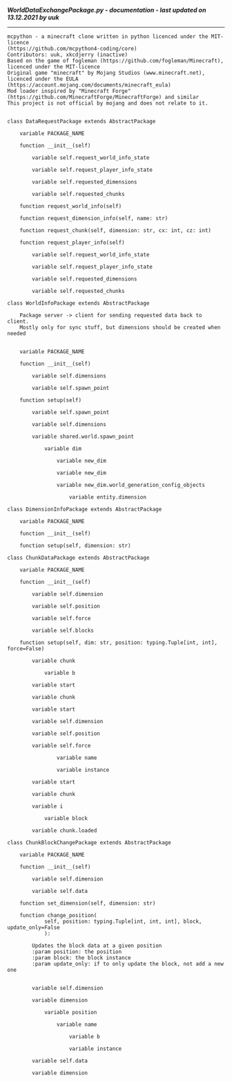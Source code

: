 ***WorldDataExchangePackage.py - documentation - last updated on 13.12.2021 by uuk***
___

    mcpython - a minecraft clone written in python licenced under the MIT-licence 
    (https://github.com/mcpython4-coding/core)
    Contributors: uuk, xkcdjerry (inactive)
    Based on the game of fogleman (https://github.com/fogleman/Minecraft), licenced under the MIT-licence
    Original game "minecraft" by Mojang Studios (www.minecraft.net), licenced under the EULA
    (https://account.mojang.com/documents/minecraft_eula)
    Mod loader inspired by "Minecraft Forge" (https://github.com/MinecraftForge/MinecraftForge) and similar
    This project is not official by mojang and does not relate to it.


    class DataRequestPackage extends AbstractPackage

        variable PACKAGE_NAME

        function __init__(self)

            variable self.request_world_info_state

            variable self.request_player_info_state

            variable self.requested_dimensions

            variable self.requested_chunks

        function request_world_info(self)

        function request_dimension_info(self, name: str)

        function request_chunk(self, dimension: str, cx: int, cz: int)

        function request_player_info(self)

            variable self.request_world_info_state

            variable self.request_player_info_state

            variable self.requested_dimensions

            variable self.requested_chunks

    class WorldInfoPackage extends AbstractPackage
        
        Package server -> client for sending requested data back to client.
        Mostly only for sync stuff, but dimensions should be created when needed


        variable PACKAGE_NAME

        function __init__(self)

            variable self.dimensions

            variable self.spawn_point

        function setup(self)

            variable self.spawn_point

            variable self.dimensions

            variable shared.world.spawn_point

                variable dim

                    variable new_dim

                    variable new_dim

                    variable new_dim.world_generation_config_objects

                        variable entity.dimension

    class DimensionInfoPackage extends AbstractPackage

        variable PACKAGE_NAME

        function __init__(self)

        function setup(self, dimension: str)

    class ChunkDataPackage extends AbstractPackage

        variable PACKAGE_NAME

        function __init__(self)

            variable self.dimension

            variable self.position

            variable self.force

            variable self.blocks

        function setup(self, dim: str, position: typing.Tuple[int, int], force=False)

            variable chunk

                variable b

            variable start

            variable chunk

            variable start

            variable self.dimension

            variable self.position

            variable self.force

                    variable name

                    variable instance

            variable start

            variable chunk

            variable i

                variable block

            variable chunk.loaded

    class ChunkBlockChangePackage extends AbstractPackage

        variable PACKAGE_NAME

        function __init__(self)

            variable self.dimension

            variable self.data

        function set_dimension(self, dimension: str)

        function change_position(
                self, position: typing.Tuple[int, int, int], block, update_only=False
                ):
            
            Updates the block data at a given position
            :param position: the position
            :param block: the block instance
            :param update_only: if to only update the block, not add a new one


            variable self.dimension

            variable dimension

                variable position

                    variable name

                        variable b

                        variable instance

            variable self.data

            variable dimension